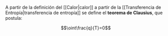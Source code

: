 
A partir de la definición del [[Calor|calor]] a partir de la [[Transferencia de Entropía|transferencia de entropía]] se define el **teorema de Clausius**, que postula: 

$$\oint\frac{q}{T}=0$$

